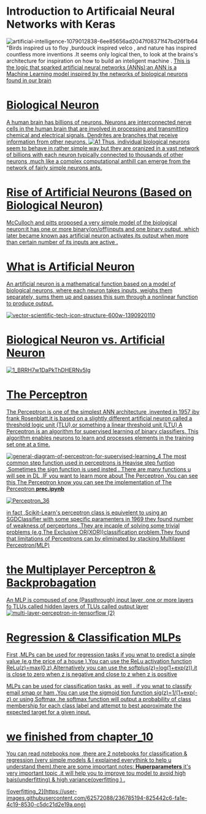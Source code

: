 # Introduction to Artificaial Neural Networks with Keras
![artificial-intelligence-1079012838-6ee85656ad2047f08371f47bd26f1b64](https://user-images.githubusercontent.com/62572088/235944251-a033b651-e39a-494d-96cf-42164857660a.jpg)
"Birds inspired us to floy ,burdouck inspired velco , and nature has inspired  countless  more inventions .It  seems only logical then, to look at the brains's architecture for inspiration on how to build an inteligent machine . <u>This is the logic that sparked artificial neural networks (ANNs):an ANN is a Machine Learning model inspired by the networks of biological neurons found in our brain <br>
# Biological Neuron 
A human brain has billions of neurons. Neurons are interconnected nerve cells in the human brain that are involved in processing and transmitting chemical and electrical signals. Dendrites are branches that receive information from other neurons.
![A1](https://user-images.githubusercontent.com/62572088/235947079-be02dec4-1279-4eda-a6e5-2b077d314e8f.png)
  Thus, individual biological neurons seem to behave in rather simple way but they are oranized in a vast network of billions with each neuron typically connected to thousands of other  neurons ,much like a complex computational anthill can emerge from the network of fairly simple neurons ants.
  # Rise of Artificial Neurons (Based on Biological Neuron)
  McCulloch and pitts proposed a very simple model of the biological neuron:it has one or  more binary(on/off)inputs and one binary output  ,which later became known aas artificial neuron activates its output when more than certain number of its inputs are active . 
  # What is Artificial Neuron
  An artificial neuron is a mathematical function based on a model of biological neurons, where each neuron takes inputs, weighs them separately, sums them up and passes this sum through a nonlinear function to produce output.
  
  
![vector-scientific-tech-icon-structure-600w-1390920110](https://user-images.githubusercontent.com/62572088/236154280-14b9bd4c-62eb-4658-958b-fc8cfc714a2b.jpg)
  # Biological Neuron vs. Artificial Neuron
  ![1_BRRH7w1DaPkThDHERNv5Ig](https://user-images.githubusercontent.com/62572088/235954566-f783c4c5-bec6-4b90-9e70-decff51568f6.png)
# The Perceptron
 The Perceptron is one of the simplest ANN architecture ,invented in 1957 iby frank Rosenblatt.it is based on a slightly different artificial neuron  called a threshold logic unit (TLU),or something a linear threshold unit (LTU) A Perceptron is an algorithm for supervised learning of binary classifiers. This algorithm enables neurons to learn and processes elements in the training set one at a time.
  
![general-diagram-of-perceptron-for-supervised-learning_4](https://user-images.githubusercontent.com/62572088/235954997-994bd0cc-4514-4eae-8943-e7b53c4eb630.jpg)
The most common step function used in perceptrons is Heavise step funtion .Sometimes the sign  function is used insted .
There are many functions u will see in DL .IF you want to learn more about The Perceptron .You can see this <a href="https://www.simplilearn.com/tutorials/deep-learning-tutorial/perceptron#biological_neuron">The Perceptron</a>
know you can see the implementation of The Perceptron <b>prec.ipynb</b>
  
![Perceptron_36](https://user-images.githubusercontent.com/62572088/235965311-5b166472-6308-40b2-b1c5-309aa3d71480.jpg)

in fact ,Scikit-Learn's perceptron class is equivelent to using  an SGDClassifier with some specific paramenters 
in 1969 they found number of weakness of perceprtons .They are incaple of solving some trivial problems (e.g,The Exclusive OR(XOR))classification problem.They found that limitations of Perceptrons can by eliminated by stacking Multilayer  Perceptron(MLP)
# the Multiplayer Perceptron & Backprobagation 
An MLP is compused of one (Passthrough) input layer ,one or more layers fo TLUs,called hidden layers of TLUs called output layer 
![multi-layer-perceptron-in-tensorflow (2)](https://user-images.githubusercontent.com/62572088/236154973-5783f644-eddd-4657-b37f-4223d617e76e.png)
#  Regression & Classification MLPs 
First ,MLPs can be used for regression tasks if you wnat to predict a single value (e.g,the price of a house ).You can use the ReLu activation function ReLu(z)=max(0,z),Alternatively you can use the softplus(z)=log(1+exp(z)).it is close to zero when z is negative and close to z when  z is positive 
  
MLPs can be used for classification  tasks ,as well . if you wnat to classify email smap or ham  .You can use the sigmoid tion function sig(z)=1/(1+exp(-z) or using Softmax .he softmax function will output a probability of class membership for each class label and attempt to best approximate the expected target for a given input.
# we finished from chapter_10 
<p>You can read notebooks now ,there are 2 notebooks for classification & regression (very simple models & I explained everythink to help u understand them).there are some important notes: <b>Huperparameters</b> it's very important topic .it will help you to improve tou model to avoid high bais(underfitting) & high variance(overfitting ) .</p>
![overfitting_2](https://user-images.githubusercontent.com/62572088/236785194-825442c6-fa1e-4c19-8530-c5dc21d2e19a.png)

